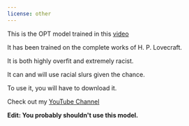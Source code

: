 ```yaml
---
license: other
---
```


This is the OPT model trained in this [video](https://www.youtube.com/watch?v=_GLixmhmdZc)

It has been trained on the complete works of H. P. Lovecraft.

It is both highly overfit and extremely racist. 

It can and will use racial slurs given the chance.

To use it, you will have to download it.

Check out my [YouTube Channel](https://www.youtube.com/channel/UCLXxfueCPZRZnyGFWJ07uqA)

**Edit: You probably shouldn't use this model.**

